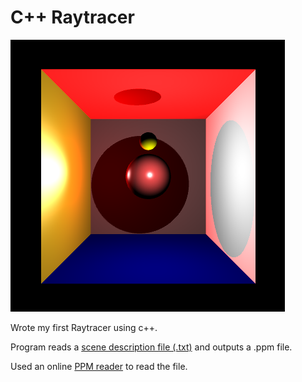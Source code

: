 # C++ Raytracer

![sample](sample.png)

Wrote my first Raytracer using c++. 

Program reads a [scene description file (.txt)](https://github.com/angellam278/cpp_raytracer/blob/main/raytracer/cornell1_test.txt) and outputs a .ppm file. 

Used an online [PPM reader](https://www.cs.rhodes.edu/welshc/COMP141_F16/ppmReader.html) to read the file.
